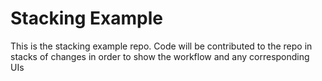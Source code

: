 # Stacking Example

This is the stacking example repo. Code will be contributed to the repo in stacks of changes in order to show the workflow and any corresponding UIs